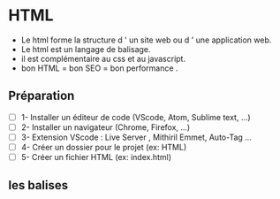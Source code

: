# HTML

- Le html forme la structure d ' un site web ou d ' une application web.
- Le html est un langage de balisage.
- il est complémentaire au css et au javascript.
- bon HTML =  bon SEO  = bon performance .

## Préparation

- [ ] 1- Installer un éditeur de code (VScode, Atom, Sublime text, ...)
- [ ] 2- Installer un navigateur (Chrome, Firefox, ...)
- [ ] 3-  Extension VScode : Live Server , Mithiril Emmet, Auto-Tag ...
- [ ] 4- Créer un dossier pour le projet (ex: HTML)
- [ ] 5- Créer un fichier HTML (ex: index.html)

## les balises
